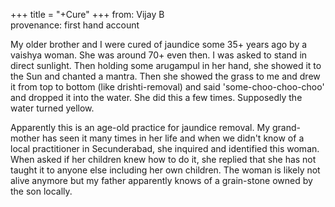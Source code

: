 +++
title = "+Cure"
+++
from: Vijay B  
provenance: first hand account

My older brother and I were cured of jaundice some 35+ years ago by a vaishya woman. She was around 70+ even then. I was asked to stand in direct sunlight. Then holding some arugampul in her hand, she showed it to the Sun and chanted a mantra. Then she showed the grass to me and drew it from top to bottom (like drishti-removal) and said 'some-choo-choo-choo' and dropped it into the water. She did this a few times. Supposedly the water turned yellow.

Apparently this is an age-old practice for jaundice removal. My grand-mother has seen it many times in her life and when we didn't know of a local practitioner in Secunderabad, she inquired and identified this woman. When asked if her children knew how to do it, she replied that she has not taught it to anyone else including her own children. The woman is likely not alive anymore but my father apparently knows of a grain-stone owned by the son locally.


